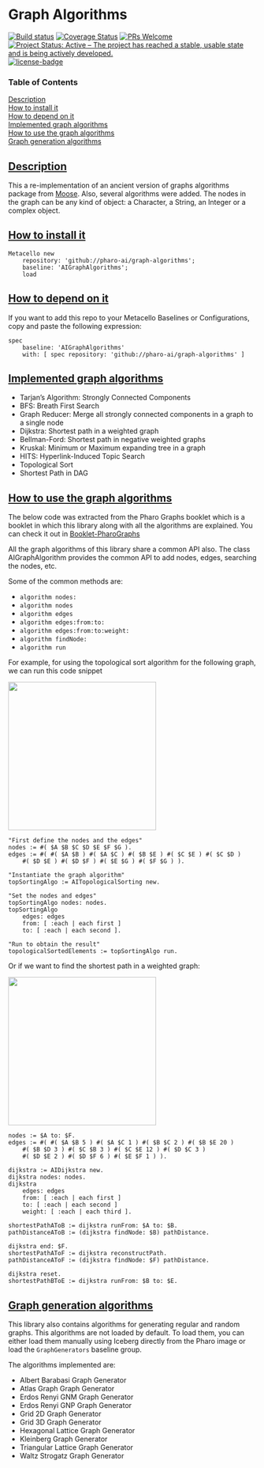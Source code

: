 # Graph Algorithms

[![Build status](https://github.com/pharo-ai/linear-models/workflows/CI/badge.svg)](https://github.com/pharo-ai/graph-algorithms/actions/workflows/test.yml)
[![Coverage Status](https://coveralls.io/repos/github/pharo-ai/graph-algorithms/badge.svg?branch=master)](https://coveralls.io/github/pharo-ai/]graph-algorithms?branch=master)
[![PRs Welcome](https://img.shields.io/badge/PRs-welcome-brightgreen.svg?style=flat-square)](http://makeapullrequest.com)
[![Project Status: Active – The project has reached a stable, usable state and is being actively developed.](http://www.repostatus.org/badges/latest/active.svg)](http://www.repostatus.org/#active)
[![license-badge](https://img.shields.io/badge/license-MIT-blue.svg)](https://img.shields.io/badge/license-MIT-blue.svg)

### Table of Contents  
[Description](#description)  
[How to install it](#how-to-install-it)  
[How to depend on it](#how-to-depend-on-it)  
[Implemented graph algorithms](#implemented-graph-algorithms)  
[How to use the graph algorithms](#how-to-use-the-graph-algorithms)  
[Graph generation algorithms](#graph-generation-algorithms)  

## [Description](#Description)

This a re-implementation of an ancient version of graphs algorithms package from [Moose](https://github.com/moosetechnology). Also, several algorithms were added. The nodes in the graph can be any kind of object: a Character, a String, an Integer or a complex object.

## [How to install it](#How-to-install-it)

```smalltalk
Metacello new
    repository: 'github://pharo-ai/graph-algorithms';
    baseline: 'AIGraphAlgorithms';
    load
```

## [How to depend on it](#How-to-depend-on-it)

If you want to add this repo to your Metacello Baselines or Configurations, copy and paste the following expression:
```smalltalk
spec
    baseline: 'AIGraphAlgorithms' 
    with: [ spec repository: 'github://pharo-ai/graph-algorithms' ]
```

## [Implemented graph algorithms](#Implemented-graph-algorithms)

  - Tarjan’s Algorithm: Strongly Connected Components
  - BFS: Breath First Search
  - Graph Reducer: Merge all strongly connected components in a graph to a single node
  - Dijkstra: Shortest path in a weighted graph
  - Bellman-Ford: Shortest path in negative weighted graphs
  - Kruskal: Minimum or Maximum expanding tree in a graph
  - HITS: Hyperlink-Induced Topic Search
  - Topological Sort
  - Shortest Path in DAG

## [How to use the graph algorithms](#How-to-use-the-graph-algorithms)

The below code was extracted from the Pharo Graphs booklet which is a booklet in which this library along with all the algorithms are explained. You can check it out in [Booklet-PharoGraphs](https://github.com/SquareBracketAssociates/Booklet-PharoGraphs)

All the graph algorithms of this library share a common API also. The class AIGraphAlgorithm provides the common API to add nodes, edges, searching the nodes, etc.

Some of the common methods are:
- `algorithm nodes:`
- `algorithm nodes`
- `algorithm edges`
- `algorithm edges:from:to:`
- `algorithm edges:from:to:weight:`
- `algorithm findNode:`
- `algorithm run`

For example, for using the topological sort algorithm for the following graph, we can run this code snippet

<img src="https://user-images.githubusercontent.com/33934979/144241102-639f4ff8-6bc2-41ad-9082-ea6e8dada306.png" width="300" />

```st
"First define the nodes and the edges"
nodes := #( $A $B $C $D $E $F $G ).
edges := #( #( $A $B ) #( $A $C ) #( $B $E ) #( $C $E ) #( $C $D )
    #( $D $E ) #( $D $F ) #( $E $G ) #( $F $G ) ).

"Instantiate the graph algorithm"
topSortingAlgo := AITopologicalSorting new.

"Set the nodes and edges"    
topSortingAlgo nodes: nodes.
topSortingAlgo
    edges: edges
    from: [ :each | each first ]
    to: [ :each | each second ].

"Run to obtain the result"
topologicalSortedElements := topSortingAlgo run.
```

Or if we want to find the shortest path in a weighted graph:

<img src="https://user-images.githubusercontent.com/33934979/144241616-8cc92bf7-959b-4f47-817d-6d1cd2f3cf70.png" width="300" />

```st
nodes := $A to: $F.
edges := #( #( $A $B 5 ) #( $A $C 1 ) #( $B $C 2 ) #( $B $E 20 )
    #( $B $D 3 ) #( $C $B 3 ) #( $C $E 12 ) #( $D $C 3 )
    #( $D $E 2 ) #( $D $F 6 ) #( $E $F 1 ) ).

dijkstra := AIDijkstra new.
dijkstra nodes: nodes.
dijkstra
    edges: edges
    from: [ :each | each first ]
    to: [ :each | each second ]
    weight: [ :each | each third ].

shortestPathAToB := dijkstra runFrom: $A to: $B.
pathDistanceAToB := (dijkstra findNode: $B) pathDistance.

dijkstra end: $F.
shortestPathAToF := dijkstra reconstructPath.
pathDistanceAToF := (dijkstra findNode: $F) pathDistance.

dijkstra reset.
shortestPathBToE := dijkstra runFrom: $B to: $E.
```

## [Graph generation algorithms](#Graph-generation-algorithms)

This library also contains algorithms for generating regular and random graphs. This algorithms are not loaded by default. To load them, you can either load them manually using Iceberg directly from the Pharo image or load the `GraphGenerators` baseline group.

The algorithms implemented are:

- Albert Barabasi Graph Generator
- Atlas Graph Graph Generator
- Erdos Renyi GNM Graph Generator
- Erdos Renyi GNP Graph Generator
- Grid 2D Graph Generator
- Grid 3D Graph Generator
- Hexagonal Lattice Graph Generator
- Kleinberg Graph Generator
- Triangular Lattice Graph Generator
- Waltz Strogatz Graph Generator
